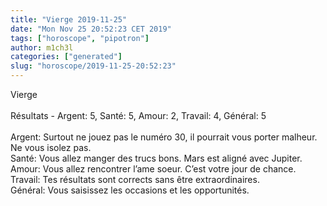 ```yaml
---
title: "Vierge 2019-11-25"
date: "Mon Nov 25 20:52:23 CET 2019"
tags: ["horoscope", "pipotron"]
author: m1ch3l
categories: ["generated"]
slug: "horoscope/2019-11-25-20:52:23"
---
```


Vierge<br>
<br>
Résultats - Argent: 5, Santé: 5, Amour: 2, Travail: 4, Général: 5<br>
<br>
Argent:  Surtout ne jouez pas le numéro 30, il pourrait vous porter malheur. Ne vous isolez pas.<br>
Santé:   Vous allez manger des trucs bons. Mars est aligné avec Jupiter.<br>
Amour:   Vous allez rencontrer l’ame soeur. C’est votre jour de chance.<br>
Travail: Tes résultats sont corrects sans être extraordinaires. <br>
Général: Vous saisissez les occasions et les opportunités.<br>
